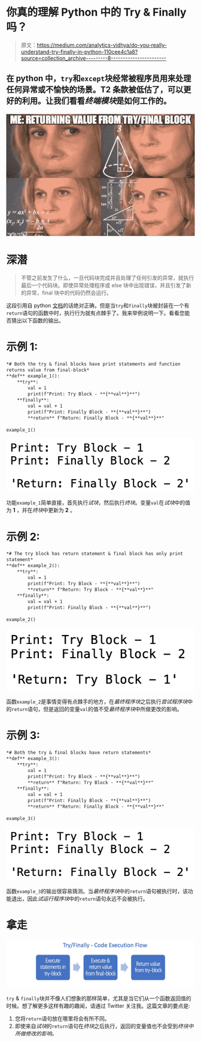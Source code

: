 # 你真的理解 Python 中的 Try & Finally 吗？

> 原文：<https://medium.com/analytics-vidhya/do-you-really-understand-try-finally-in-python-110cee4c1a8?source=collection_archive---------8----------------------->

## 在 python 中，`try`和`except`块经常被程序员用来处理任何异常或不愉快的场景。T2 条款被低估了，可以更好的利用。让我们看看*终端模块*是如何工作的。

![](img/ae0a107d40f400c36da84587df43ea39.png)

# **深潜**

> 不管之前发生了什么，一旦代码块完成并且处理了任何引发的异常，就执行最后一个代码块。即使异常处理程序或 else 块中出现错误，并且引发了新的异常，final 块中的代码仍然会运行。

这段引用自 python [文档](https://docs.python.org/2.5/whatsnew/pep-341.html)的话绝对正确，但是当`try`和`finally`块被封装在一个有`return`语句的函数中时，执行行为就有点棘手了。我来举例说明一下。看看您能否猜出以下函数的输出。

# 示例 1:

```
*# Both the try & final blocks have print statements and function returns value from final-block*
**def** example_1():
    **try**:
        val = 1
        print(f"Print: Try Block - **{**val**}**")
    **finally**:
        val = val + 1
        print(f"Print: Finally Block - **{**val**}**")
        **return** f"Return: Finally Block - **{**val**}**"

example_1()
```

![](img/df66a97ff564e52e4d17451c09faa5c7.png)

功能`example_1`简单直接，首先执行*试块*，然后执行*终块*。变量`val`在*试块*中的值为 **1** ，并在*终块*中更新为 **2** 。

# 示例 2:

```
*# The try block has return statement & final block has only print statement*
**def** example_2():
    **try**:
        val = 1
        print(f"Print: Try Block - **{**val**}**")
        **return** f"Return: Try Block - **{**val**}**"
    **finally**:
        val = val + 1
        print(f"Print: Finally Block - **{**val**}**")

example_2()
```

![](img/46dfd135f2da54db4d067197353b1115.png)

函数`example_2`是事情变得有点棘手的地方，在*最终程序块*之后执行*尝试程序块*中的`return`语句，但是返回的变量`val`的值不受*最终程序块*中所做更改的影响。

# 示例 3:

```
*# Both the try & final blocks have return statements*
**def** example_3():
    **try**:
        val = 1
        print(f"Print: Try Block - **{**val**}**")
        **return** f"Return: Try Block - **{**val**}**"
    **finally**:
        val = val + 1
        print(f"Print: Finally Block - **{**val**}**")
        **return** f"Return: Finally Block - **{**val**}**"

example_3()
```

![](img/df66a97ff564e52e4d17451c09faa5c7.png)

函数`example_3`的输出很容易猜测。当*最终程序块*中的`return`语句被执行时，该功能退出，因此*试运行程序块*中的`return`语句永远不会被执行。

# 拿走

![](img/7a6752d822de87cbe2424a1df8dfc1c8.png)

`try` & `finally`块并不像人们想象的那样简单，尤其是当它们从一个函数返回值的时候。想了解更多这样有趣的趣闻，请通过 Twitter 关注我。这篇文章的要点是:

1.  您将`return`语句放在哪里将会有所不同。
2.  即使来自*试块*的`return`语句在*终块*之后执行，返回的变量值也不会受到*终块中所做修改的影响。*